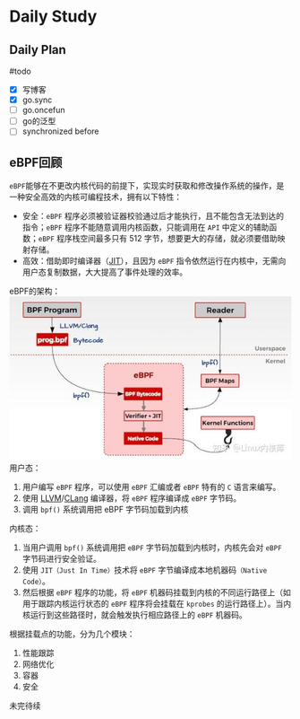 # Daily Study
## Daily Plan
#todo
- [x] 写博客
- [x] go.sync
- [ ] go.oncefun
- [ ] go的泛型
- [ ] synchronized before
## eBPF回顾
`eBPF`能够在不更改内核代码的前提下，实现实时获取和修改操作系统的操作，是一种安全高效的内核可编程技术，拥有以下特性：
- 安全：`eBPF` 程序必须被验证器校验通过后才能执行，且不能包含无法到达的指令；`eBPF` 程序不能随意调用内核函数，只能调用在 `API` 中定义的辅助函数；`eBPF` 程序栈空间最多只有 512 字节，想要更大的存储，就必须要借助映射存储。
- 高效：借助即时编译器（[JIT](https://so.csdn.net/so/search?q=JIT&spm=1001.2101.3001.7020)），且因为 `eBPF` 指令依然运行在内核中，无需向用户态复制数据，大大提高了事件处理的效率。


eBPF的架构：
![](attachments/Pasted%20image%2020250515220457.png)
用户态：
1. 用户编写 `eBPF` 程序，可以使用 `eBPF` 汇编或者 `eBPF` 特有的 `C` 语言来编写。
2. 使用 [LLVM](https://zhida.zhihu.com/search?content_id=194979050&content_type=Article&match_order=1&q=LLVM&zhida_source=entity)/[CLang](https://zhida.zhihu.com/search?content_id=194979050&content_type=Article&match_order=1&q=CLang&zhida_source=entity) 编译器，将 `eBPF` 程序编译成 `eBPF` 字节码。
3. 调用 `bpf()` 系统调用把 eBPF 字节码加载到内核

内核态：
1. 当用户调用 `bpf()` 系统调用把 `eBPF` 字节码加载到内核时，内核先会对 `eBPF` 字节码进行安全验证。
2. 使用 `JIT（Just In Time）`技术将 `eBPF` 字节编译成本地机器码`（Native Code）`。
3. 然后根据 `eBPF` 程序的功能，将 `eBPF` 机器码挂载到内核的不同运行路径上（如用于跟踪内核运行状态的 `eBPF` 程序将会挂载在 `kprobes` 的运行路径上）。当内核运行到这些路径时，就会触发执行相应路径上的 `eBPF` 机器码。

根据挂载点的功能，分为几个模块：
1. 性能跟踪
2. 网络优化
3. 容器
4. 安全

未完待续